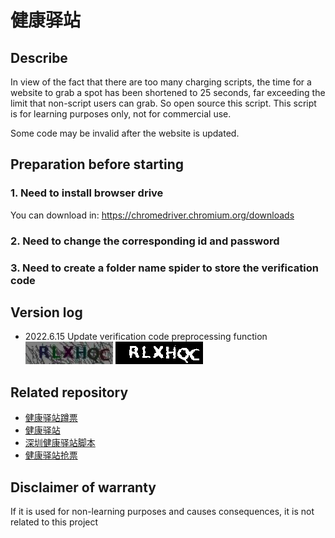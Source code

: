 # 健康驿站

## Describe

In view of the fact that there are too many charging scripts, the time for a website to grab a spot has been shortened to 25 seconds, far exceeding the limit that non-script users can grab. So open source this script. This script is for learning purposes only, not for commercial use.

Some code may be invalid after the website is updated.


## Preparation before starting

### 1. Need to install browser drive
You can download in:
https://chromedriver.chromium.org/downloads

### 2. Need to change the corresponding id and password

### 3. Need to create a folder name spider to store the verification code

## Version log

- 2022.6.15 Update verification code preprocessing function
  ![before](/spider/code.png)
  ![after](/spider/test.png)

## Related repository

- [健康驿站蹲票](https://githu.com/KEXT1977/yizhan)
- [健康驿站](https://github.com/RussellXY/jiankangyizhan)
- [深圳健康驿站脚本](https://github.com/HermanL02/ShenzhenHealthStationAutoReserve)
- [健康驿站抢票](https://github.com/zhong-yy/Grab_HK2SZ_ticket)

## Disclaimer of warranty
If it is used for non-learning purposes and causes consequences, it is not related to this project
